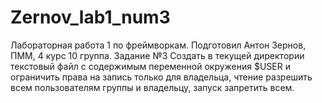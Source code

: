 # Zernov_lab1_num3
Лабораторная работа 1 по фреймворкам. Подготовил Антон Зернов, ПММ, 4 курс 10 группа.
Задание №3
Создать в текущей директории текстовый файл с содержимым переменной окружения $USER и ограничить права на запись только для владельца, чтение разрешить всем пользователям группы и владельцу, запуск запретить всем.
